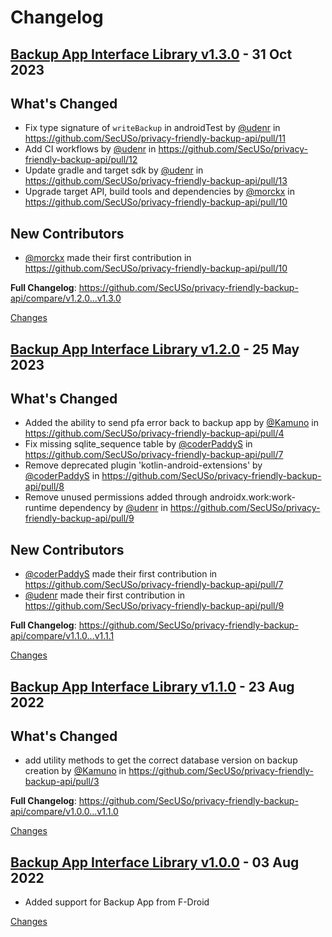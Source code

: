 # Changelog

<a name="v1.3.0"></a>
## [Backup App Interface Library v1.3.0](https://github.com/SecUSo/privacy-friendly-backup-api/releases/tag/v1.3.0) - 31 Oct 2023

## What's Changed
* Fix type signature of `writeBackup` in androidTest by [@udenr](https://github.com/udenr) in https://github.com/SecUSo/privacy-friendly-backup-api/pull/11
* Add CI workflows by [@udenr](https://github.com/udenr) in https://github.com/SecUSo/privacy-friendly-backup-api/pull/12
* Update gradle and target sdk by [@udenr](https://github.com/udenr) in https://github.com/SecUSo/privacy-friendly-backup-api/pull/13
* Upgrade target API, build tools and dependencies by [@morckx](https://github.com/morckx) in https://github.com/SecUSo/privacy-friendly-backup-api/pull/10

## New Contributors
* [@morckx](https://github.com/morckx) made their first contribution in https://github.com/SecUSo/privacy-friendly-backup-api/pull/10

**Full Changelog**: https://github.com/SecUSo/privacy-friendly-backup-api/compare/v1.2.0...v1.3.0

[Changes][v1.3.0]


<a name="v1.2.0"></a>
## [Backup App Interface Library v1.2.0](https://github.com/SecUSo/privacy-friendly-backup-api/releases/tag/v1.2.0) - 25 May 2023

## What's Changed
* Added the ability to send pfa error back to backup app by [@Kamuno](https://github.com/Kamuno) in https://github.com/SecUSo/privacy-friendly-backup-api/pull/4
* Fix missing sqlite_sequence table by [@coderPaddyS](https://github.com/coderPaddyS) in https://github.com/SecUSo/privacy-friendly-backup-api/pull/7
* Remove deprecated plugin 'kotlin-android-extensions' by [@coderPaddyS](https://github.com/coderPaddyS) in https://github.com/SecUSo/privacy-friendly-backup-api/pull/8
* Remove unused permissions added through androidx.work:work-runtime dependency by [@udenr](https://github.com/udenr) in https://github.com/SecUSo/privacy-friendly-backup-api/pull/9

## New Contributors
* [@coderPaddyS](https://github.com/coderPaddyS) made their first contribution in https://github.com/SecUSo/privacy-friendly-backup-api/pull/7
* [@udenr](https://github.com/udenr) made their first contribution in https://github.com/SecUSo/privacy-friendly-backup-api/pull/9

**Full Changelog**: https://github.com/SecUSo/privacy-friendly-backup-api/compare/v1.1.0...v1.1.1

[Changes][v1.2.0]


<a name="v1.1.0"></a>
## [Backup App Interface Library v1.1.0](https://github.com/SecUSo/privacy-friendly-backup-api/releases/tag/v1.1.0) - 23 Aug 2022

## What's Changed
* add utility methods to get the correct database version on backup creation by [@Kamuno](https://github.com/Kamuno) in https://github.com/SecUSo/privacy-friendly-backup-api/pull/3

**Full Changelog**: https://github.com/SecUSo/privacy-friendly-backup-api/compare/v1.0.0...v1.1.0

[Changes][v1.1.0]


<a name="v1.0.0"></a>
## [Backup App Interface Library v1.0.0](https://github.com/SecUSo/privacy-friendly-backup-api/releases/tag/v1.0.0) - 03 Aug 2022

- Added support for Backup App from F-Droid

[Changes][v1.0.0]


[v1.3.0]: https://github.com/SecUSo/privacy-friendly-backup-api/compare/v1.2.0...v1.3.0
[v1.2.0]: https://github.com/SecUSo/privacy-friendly-backup-api/compare/v1.1.0...v1.2.0
[v1.1.0]: https://github.com/SecUSo/privacy-friendly-backup-api/compare/v1.0.0...v1.1.0
[v1.0.0]: https://github.com/SecUSo/privacy-friendly-backup-api/tree/v1.0.0

<!-- Generated by https://github.com/rhysd/changelog-from-release v3.7.1 -->
